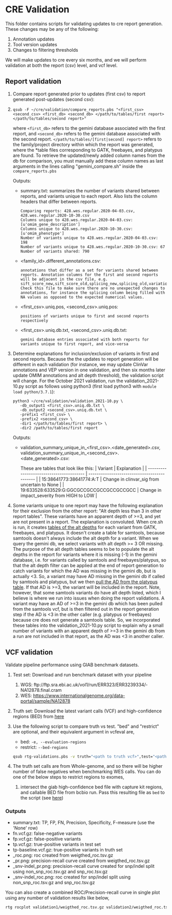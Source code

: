 # CRE Validation 
This folder contains scripts for validating updates to cre report generation. These changes may be any of the following:
1. Annotation updates
2. Tool version updates
3. Changes to filtering thresholds

We will make updates to cre every six months, and we will perform validation at both the report (csv) level, and vcf level.

## Report validation
1. Compare report generated prior to updates (first csv) to report generated post-updates (second csv): 
2. `qsub -F ~/cre/validation/compare_reports.pbs "<first_csv> <second_csv> <first_db> <second_db> </path/to/tables/first report> </path/to/tables/second report>"`
   
   where `<first_db>` refers to the gemini database associated with the first report, and `<second_db>` refers to the gemini database associated with the second report. `</path/to/tables/[first|second] report>` refers to the family/project directory within which the report was generated, where the *table files corresponding to GATK, freebayes, and platypus are found.
   To retrieve the updated/newly added column names from the db for comparison, you must manually add these column names as last arguments in the lines calling "gemini_compare.sh" inside the `compare_reports.pbs`
   
   Outputs:
    *  summary.txt: summarizes the number of variants shared between reports, and variants unique to each report. Also lists the column headers that differ between reports.
        
        ```
        Comparing reports: 428.wes.regular.2020-04-03.csv, 428.wes.regular.2020-10-30.csv
        Columns unique to 428.wes.regular.2020-04-03.csv: [u'omim_gene_description']
        Columns unique to 428.wes.regular.2020-10-30.csv: [u'omim_phenotype']
        Number of variants unique to 428.wes.regular.2020-04-03.csv: 198
        Number of variants unique to 428.wes.regular.2020-10-30.csv: 67
        Number of variants shared: 790
        ``` 
    *  <family_id>.different_annotations.csv: 


           annotations that differ as a set for variants shared between reports. Annotation columns for the first and second reports will be adjacent in the csv file, e.g. sift_score_new,sift_score_old,splicing_new,splicing_old,variation_new,variation_old. Check this file to make sure there are no unexpected changes to annotations, for instance the splicing column being filled with NA values as opposed to the expected numerical values.

    *  <first_csv>.uniq.pos, <second_csv>.uniq.pos:

           positions of variants unique to first and second reports respectively

    *  <first_csv>.uniq.db.txt, <second_csv>.uniq.db.txt:

           gemini database entries associated with both reports for variants unique to first report, and vice-versa

  1. Determine explanations for inclusion/exclusion of variants in first and second reports. Because the the updates to report generation will be different in each validation (for instance, we may update ClinVar annotations and VEP version in one validation, and then six months later update OMIM annotations and alt depth threshold), the validation script will change. For the October 2021 validation, run the validation_2021-10.py script as follows using python3 (first load python3 with `module load python/3.7.1`):
     ```python3
     python3 ~/cre/validation/validation_2021-10.py \
        -db_output1 <first_csv>.uniq.db.txt \
        -db_output2 <second_csv>.uniq.db.txt \
        -prefix1 <first_csv> \
        -prefix2 <second_csv> \
        -dir1 </path/to/tables/first report> \
        -dir2 /path/to/tables/first report
     ```

     Outputs:
      * validation_summary_unique_in_<first_csv>.<date_generated>.csv, validation_summary_unique_in_<second_csv>.<date_generated>.csv:
          
          These are tables that look like this:
          | Variant                                  | Explanation                                  |
          | ---------------------------------------- | -------------------------------------------- |
          | 15:38641773:38641774:A:T                 | Change in clinvar_sig from uncertain to None |
          | 19:633528:633529:G:GGCGCCGCCGCCGCCGCCGCC | Change in impact_severity from HIGH to LOW   |

   1. Some variants unique to one report may have the following explanation for their exclusion from the other report: "Alt depth less than 3 in other report tables". These variants have an apparent depth of >=3, and yet are not present in a report. The explanation is convoluted. When cre.sh is run, it creates [tables of the alt depths](https://github.com/ccmbioinfo/cre/blob/master/cre.sh#L209) for each variant from GATK, freebayes, and platypus. It doesn't create a table for samtools, because samtools doesn't always include the alt depth for a variant. When we query the gemini db, we select variants with alt depth >= 3 OR missing. The purpose of the alt depth tables seems to be to populate the alt depths in the report for variants where it is missing (-1) in the gemini database, i.e. for variants called by samtools and freebayes/platypus, so that the alt depth filter can be applied at the end of report generation to catch variants for which the AD was missing in the gemini db, but is actually <3. So, a variant may have AD missing in the gemini db if called by samtools and platypus, but we then [pull the AD from the platypus table](https://github.com/ccmbioinfo/cre/blob/master/cre.vcf2db.R#L455). If that AD is >=3, the variant will be included in the report. Note, however, that some samtools variants do have alt depth listed, which I believe is where we run into issues when doing the report validations. A variant may have an AD of >=3 in the gemini db which has been pulled from the samtools vcf, but is then filtered out in the report generation step if the AD is <3 in the other caller (e.g. platypus or freebayes) because cre does not generate a samtools table. So, we incorporated these tables into the validation_2021-10.py script to explain why a small number of variants with an apparent depth of >=3 in the gemini db from a run are not included in that report, as the AD was <3 in another caller.  

## VCF validation 

Validate pipeline performance using GIAB benchmark datasets. 
1. Test set: Download and run benchmark dataset with your pipeline 
   1. WGS: ftp:/­/­ftp.­sra.­ebi.­ac.­uk/­vol1/­run/­ERR323/­ERR3239334/­NA12878.­final.­cram
   2. WES: https://www.internationalgenome.org/data-portal/sample/NA12878 
2. Truth set: Download the latest variant calls (VCF) and high-confidence regions (BED) from [here](http://ftp-trace.ncbi.nlm.nih.gov/giab/ftp/release/NA12878_HG001/latest/GRCh37/)
3. Use the following script to compare truth vs test. "bed" and "restrict" are optional, and their equivalent argument in vcfeval are,
   * bed: `-e, --evaluation-regions` 
   * restrict: `--bed-regions`
   ```bash
   qsub rtg-validations.pbs -v truth="<path to truth vcf>",test="<path to test vcf>",out="output folder name"[,bed="<path to high-conf bed>",restrict="<path to exomes.bed>"(optional)]
   ```

4. The truth set calls are from Whole-genome, and so there will be higher number of false negatives when benchmarking WES calls. You can do one of the below steps to restrict regions to exomes,
   1. intersect the giab high-confidence bed file with capture kit regions, and callable BED file from bcbio run. Pass this resulting file as `bed`
   to the script (see [here](https://github.com/bcbio/bcbio-nextgen/blob/747045809e493a5cca0dad0ec4ff053afafd6708/config/examples/NA12878.validate.sh))

### Outputs

* summary.txt: TP, FP, FN, Precision, Specificity, F-measure (use the 'None' row)
* fn.vcf.gz: false-negative variants
* fp.vcf.gz: false-positive variants
* tp.vcf.gz: true-positive variants in test set
* tp-baseline.vcf.gz: true-positive variants in truth set
* <prefix>_roc.png: roc created from weigthed_roc.tsv.gz
* <prefix>_pr.png: precision-recall curve created from weigthed_roc.tsv.gz
* <prefix>_snv-indel_pr.png: precision-recall curve created for snp/indel split using non_snp_roc.tsv.gz and snp_roc.tsv.gz
* <prefix>_snv-indel_roc.png: roc created for snp/indel split using non_snp_roc.tsv.gz and snp_roc.tsv.gz
  
You can also create a combined ROC/Precision-recall curve in single plot using any number of validation results like below,

```bash
rtg rocplot validation1/weigthed_roc.tsv.gz validation2/weigthed_roc.tsv.gz --png=validation12_roc.png
```

